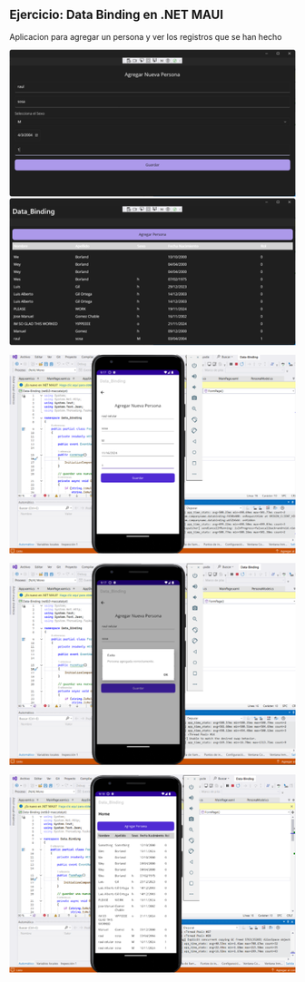 ## Ejercicio: Data Binding en .NET MAUI
<p>
Aplicacion para agregar un persona y ver los registros que se han hecho
</p>


![image-alt](https://github.com/raul0ff52/Data-Binding-.NET-MAUI/blob/main/img-readme/Captura%20de%20pantalla%202024-11-19%20031145.png?raw=true)
![image-alt](https://github.com/raul0ff52/Data-Binding-.NET-MAUI/blob/main/img-readme/Captura%20de%20pantalla%202024-11-19%20031204.png?raw=true)  


![image-alt](https://github.com/raul0ff52/Data-Binding-.NET-MAUI/blob/main/img-readme/Captura%20de%20pantalla%202024-11-19%20031711.png?raw=true)

![image-alt](https://github.com/raul0ff52/Data-Binding-.NET-MAUI/blob/main/img-readme/Captura%20de%20pantalla%202024-11-19%20031723.png?raw=true)

![image-alt](https://github.com/raul0ff52/Data-Binding-.NET-MAUI/blob/main/img-readme/Captura%20de%20pantalla%202024-11-19%20031818.png?raw=true)






